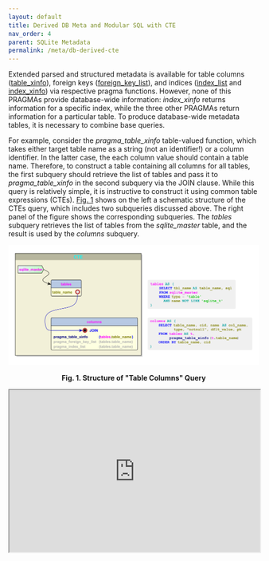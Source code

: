 ```yaml
---
layout: default
title: Derived DB Meta and Modular SQL with CTE
nav_order: 4
parent: SQLite Metadata
permalink: /meta/db-derived-cte
---
```


Extended parsed and structured metadata is available for table columns ([table_xinfo][]), foreign keys ([foreign_key_list][]), and indices ([index_list][] and [index_xinfo][]) via respective pragma functions. However, none of this PRAGMAs provide database-wide information: *index_xinfo* returns information for a specific index, while the three other PRAGMAs return information for a particular table. To produce database-wide metadata tables, it is necessary to combine base queries.

For example, consider the *pragma_table_xinfo* table-valued function, which takes either target table name as a string (not an identifier!) or a column identifier. In the latter case, the each column value should contain a table name. Therefore, to construct a table containing all columns for all tables, the first subquery should retrieve the list of tables and pass it to *pragma_table_xinfo* in the second subquery via the JOIN clause. While this query is relatively simple, it is instructive to construct it using common table expressions (CTEs). [Fig. 1](#TableColumnsCTE) shows on the left a schematic structure of the CTEs query, which includes two subqueries discussed above. The right panel of the figure shows the corresponding subqueries. The *tables* subquery retrieves the list of tables from the *sqlite_master* table, and the result is used by the *columns* subquery.

<a name="TableColumnsCTE"></a>  
<div align="center"><img src="https://github.com/pchemguy/SQLite-SQL-Tutorial/raw/gh-pages/Assets/yEd/Table%20Columns.svg" alt="Table Columns and CTE" /></div>
<p align="center"><b>Fig. 1. Structure of "Table Columns" Query</b></p>  


<iframe id="TableColumnsHTML" width="100%" height="325"
        src="https://pchemguy.github.io/SQLite-SQL-Tutorial/Table%20Columns.html">
</iframe>



<!-- References -->

[foreign_key_list]: https://sqlite.org/pragma.html#pragma_foreign_key_list
[index_list]: https://sqlite.org/pragma.html#pragma_index_list
[index_xinfo]: https://sqlite.org/pragma.html#pragma_index_xinfo
[table_xinfo]: https://sqlite.org/pragma.html#pragma_table_xinfo
